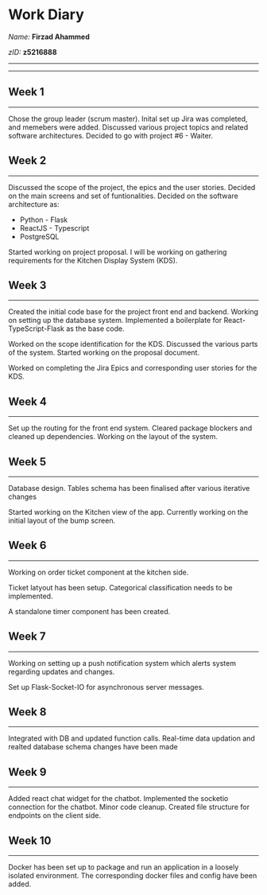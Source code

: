 # Work Diary
_Name:_    **Firzad Ahammed**

_zID:_      **z5216888**

---
---


## Week 1
---------
Chose the group leader (scrum master). Inital set up Jira was completed, and memebers were added. Discussed various project topics and related software architectures. Decided to go with project #6 - Waiter.

## Week 2
---------
Discussed the scope of the project, the epics and the user stories. Decided on the main screens and set of funtionalities. Decided on the software architecture as:

+ Python - Flask
+ ReactJS - Typescript
+ PostgreSQL

Started working on project proposal. I will be working on gathering requirements for the Kitchen Display System (KDS).


## Week 3
---------
Created the initial code base for the project front end and backend. Working on setting up the database system. Implemented a boilerplate for React-TypeScript-Flask as the base code.

Worked on the scope identification for the KDS. Discussed the various parts of the system. Started working on the proposal document.

Worked on completing the Jira Epics and corresponding user stories for the KDS.


## Week 4
---------
Set up the routing for the front end system. Cleared package blockers and cleaned up dependencies. Working on the layout of the system.


## Week 5
---------
Database design. Tables schema has been finalised after various iterative changes

Started working on the Kitchen view of the app. Currently working on the initial layout of the bump screen.


## Week 6
---------
Working on order ticket component at the kitchen side.

Ticket latyout has been setup. Categorical classification needs to be implemented.

A standalone timer component has been created.


## Week 7
---------
Working on setting up a push notification system which alerts system regarding updates and changes.

Set up Flask-Socket-IO for asynchronous server messages.


## Week 8
---------
Integrated with DB and updated function calls. Real-time data updation and realted database schema changes have been made


## Week 9
---------
Added react chat widget for the chatbot. Implemented the socketio connection for the chatbot. Minor code cleanup. Created file structure for endpoints on the client side.


## Week 10
---------
Docker has been set up to package and run an application in a loosely isolated environment. The corresponding docker files and config have been added.

